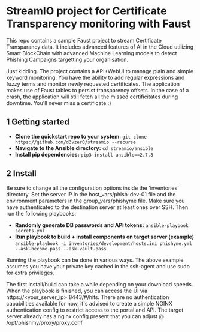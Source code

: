 StreamIO project for Certificate Transparency monitoring with Faust
===================================

This repo contains a sample Faust project to stream Certificate Transparancy data. It includes advanced features of AI in the Cloud utilizing Smart BlockChain with advanced Machine Learning models to detect Phishing Campaigns targetting your organisation.

Just kidding. The project contains a API+WebUI to manage plain and simple keyword monitoring. You have the ability to add regular expressions and fuzzy terms and monitor newly requested certificates. The application makes use of Faust tables to persist transparency offsets. In the case of a crash, the application will still fetch all the missed certificitates during downtime. You'll never miss a certificate :)


## 1 Getting started
- **Clone the quickstart repo to your system:** `git clone https://github.com/d3vzer0/streamio --recurse`
- **Navigate to the Ansible  directory:** `cd streamio/ansible`
- **Install pip dependencies:** `pip3 install ansible==2.7.8`

## 2 Install
Be sure to change all the configuration options inside the 'inventories' directory. Set the server IP in the host_vars/phish-dev-01 file and the environment parameters in the group_vars/phishyme file. Make sure you have authenticated to the destination server at least ones over SSH. Then run the following playbooks:

- **Randomly generate DB passwords and API tokens:** `ansible-playbook secrets.yml`
- **Run playbook to build + install components on target server (example)** `ansible-playbook -i inventories/development/hosts.ini phishyme.yml --ask-become-pass --ask-vault-pass`

Running the playbook can be done in various ways. The above example assumes you have your private key cached in the ssh-agent and use sudo for extra privileges. 

The first install/build can take a while depending on your download speeds. When the playbook is finished, you can access the UI via https://<your_server_ip>:8443/#/hits. There are no authentication capabilities available for now, it's advised to create a simple NGINX authentication config to restrict access to the portal and API. The target server already has a nginx config present that you can adjust @ /opt/phishmy/proxy/proxy.conf
